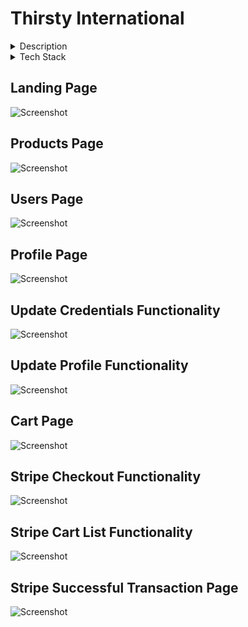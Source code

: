 # Thirsty International

<details>
    <summary>Description</summary>
    An E-Commerce Platform that lets you buy exotic drinks found all over the world.We are currently carrying drinks from imported from the Philippines, China, Korea, Japan, and Mexico.
    Users are able to buy items and guest are able to view our products and add them to cart but need to create an account to checkout.
    Users are able to see their order history in their profile page and see their cart from the cart section of the platform.
</details>

<details>
    <summary>Tech Stack</summary>
    Javascript ||
    Express.js ||
    Node.js ||
    Git ||
    Webpack ||
    Babel ||
    React ||
    Redux ||
    Sequelize ||
    Bcrypt ||
    JSON Web Tokens ||
    Stripe
</details>


## Landing Page
![Screenshot](thirsty-landingpage.png)

## Products Page
![Screenshot](thirsty-productspage.png)

## Users Page
![Screenshot](thirsty-userspage.png)

## Profile Page
![Screenshot](thirsty-profile.png)

## Update Credentials Functionality
![Screenshot](thirsty-updatecredentials.png)

## Update Profile Functionality
![Screenshot](thirsty-updateprofile.png)

## Cart Page
![Screenshot](thirsty-cart.png)

## Stripe Checkout Functionality
![Screenshot](thirsty-checkout.png)

## Stripe Cart List Functionality
![Screenshot](thirsty-stripecartlist.png)

## Stripe Successful Transaction Page
![Screenshot](thirsty-stripesuccessful.png)